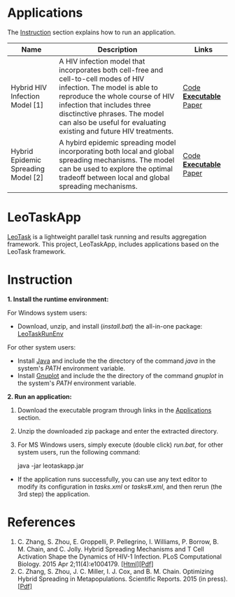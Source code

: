 # Applications

The [Instruction](#instruction) section explains how to run an application.

Name  | Description | Links
----- |-------------|----------
Hybrid HIV Infection Model [1] | A HIV infection model that incorporates both cell-free and cell-to-cell modes of HIV infection. The model is able to reproduce the whole course of HIV infection that includes three disctinctive phrases. The model can also be useful for evaluating existing and future HIV treatments. | [Code](leotaskapp/src/org/leores/task/app/ModelHIV.java) [**Executable**](leotaskapp/demo/modelhiv.zip?raw=true) [Paper](http://journals.plos.org/ploscompbiol/article?id=10.1371/journal.pcbi.1004179)
Hybrid Epidemic Spreading Model [2] | A hybird epidemic spreading model incorporating both local and global spreading mechanisms. The model can be used to explore the optimal tradeoff between local and global spreading mechanisms. | [Code](leotaskapp/src/org/leores/task/app/EpiHybrid.java) [**Executable**](leotaskapp/demo/epihybrid.zip?raw=true) [Paper](http://arxiv.org/pdf/1409.7291v3.pdf)

# LeoTaskApp

[LeoTask](http://github.com/mleoking/LeoTask) is a lightweight parallel task running and results aggregation framework. This project, LeoTaskApp, includes applications based on the LeoTask framework.

# Instruction

**1. Install the runtime environment:**

For Windows system users: 

* Download, unzip, and install (_install.bat_) the all-in-one package: [LeoTaskRunEnv](https://github.com/mleoking/LeoTaskApp/releases/download/v1.0.0/LeoTaskRunEnv.zip)

For other system users:

* Install [Java](http://www.oracle.com/technetwork/java/javase/downloads/jdk7-downloads-1880260.html) and include the the directory of the command _java_ in the system's _PATH_ environment variable.
* Install [Gnuplot](http://sourceforge.net/projects/gnuplot/files/gnuplot/4.6.5/) and include the the directory of the command _gnuplot_ in the system's _PATH_ environment variable.

**2. Run an application:**

1. Download the executable program through links in the [Applications](#applications) section.
2. Unzip the downloaded zip package and enter the extracted directory.
3. For MS Windows users, simply execute (double click) _run.bat_, for other system users, run the following command:

    java -jar leotaskapp.jar
    
* If the application runs successfully, you can use any text editor to modify its configuration in _tasks.xml_ or _tasks#.xml_, and then rerun (the 3rd step) the application.

# References

1. C. Zhang, S. Zhou, E. Groppelli, P. Pellegrino, I. Williams, P. Borrow, B. M. Chain, and C. Jolly. Hybrid Spreading Mechanisms and T Cell Activation Shape the Dynamics of HIV-1 Infection. PLoS Computational Biology. 2015 Apr 2;11(4):e1004179. [[Html]](http://journals.plos.org/ploscompbiol/article?id=10.1371/journal.pcbi.1004179)[[Pdf]](http://www.ploscompbiol.org/article/fetchObject.action?uri=info:doi/10.1371/journal.pcbi.1004179&representation=PDF)
2. C. Zhang, S. Zhou, J. C. Miller, I. J. Cox, and B. M. Chain. Optimizing Hybrid Spreading in Metapopulations. Scientific Reports. 2015 (in press). [[Pdf]](http://arxiv.org/pdf/1409.7291v3.pdf)

